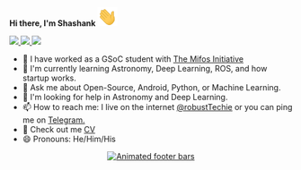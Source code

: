 <p >
	<a> <strong> Hi there, I'm Shashank <img src="https://github.com/ABSphreak/ABSphreak/blob/master/gifs/Hi.gif" width="35px"> </strong></a>
</p>


<p>
<a href="https://twitter.com/robustTechie"><img src="https://img.shields.io/badge/twitter-@robustTechie-1da1f2?style=flat-square&logo=twitter">  </a>
<a href="https://www.linkedin.com/in/robusttechie/"><img src="https://img.shields.io/badge/linkedin-robustTechie-0077b5?style=flat-square&logo=linkedin">  </a>
<a href="https://robusttechie.github.io/"><img src="https://img.shields.io/badge/website-robustTechie.github.io-1f425f?style=flat-square">  </a>
</p>


* 🔭 I have worked as a GSoC student with <a href = "https://mifos.org/">The Mifos Initiative</a>
* :rocket: I'm currently learning Astronomy, Deep Learning, ROS, and how startup works.
* :speech_balloon: Ask me about Open-Source, Android, Python, or Machine Learning.
* :thinking: I'm looking for help in Astronomy and Deep Learning.
* 📫 How to reach me: I live on the internet <a href = "https://www.google.co.in/search?q=robustTechie"> @robustTechie</a> or you can ping me on <a href = "https://t.me/robustTechie"> Telegram.</a>
* :page_with_curl: Check out me <a href = "https://robusttechie.github.io/docs/cv.pdf">CV</a>
* :smile: Pronouns: He/Him/His </a>



<p align="center"><a href="https://github.com/robustTechie"><img src="https://github-readme-stats.anuraghazra1.vercel.app/api?username=robustTechie&show_icons=true&hide_border=false&title_color=d23354&icon_color=0078e7&text_color=9f9f9f&bg_color=151515" alt="Animated footer bars" /></a></p>
 
<!--
**robustTechie/robustTechie** is a ✨ _special_ ✨ repository because its `README.md` (this file) appears on your GitHub profile.

Here are some ideas to get you started:

--
